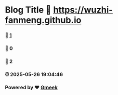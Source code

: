 # Blog Title :link: https://wuzhi-fanmeng.github.io 
### :page_facing_up: [1](https://wuzhi-fanmeng.github.io/tag.html) 
### :speech_balloon: 0 
### :hibiscus: 2 
### :alarm_clock: 2025-05-26 19:04:46 
### Powered by :heart: [Gmeek](https://github.com/Meekdai/Gmeek)
